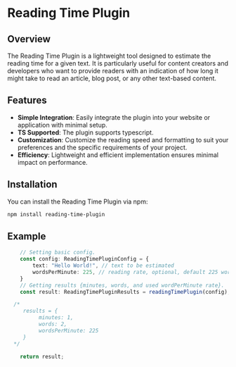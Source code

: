 # Reading Time Plugin

## Overview
The Reading Time Plugin is a lightweight tool designed to estimate the reading time for a given text. It is particularly useful for content creators and developers who want to provide readers with an indication of how long it might take to read an article, blog post, or any other text-based content.

## Features
- **Simple Integration**: Easily integrate the plugin into your website or application with minimal setup.
- **TS Supported**: The plugin supports typescript.
- **Customization**: Customize the reading speed and formatting to suit your preferences and the specific requirements of your project.
- **Efficiency**: Lightweight and efficient implementation ensures minimal impact on performance.

## Installation
You can install the Reading Time Plugin via npm:

```bash
npm install reading-time-plugin
```

## Example

```ts
    // Setting basic config.
    const config: ReadingTimePluginConfig = {
        text: "Hello World!", // text to be estimated
        wordsPerMinute: 225, // reading rate, optional, default 225 words per minute.
    }
    // Getting results {minutes, words, and used wordPerMinute rate}.
    const result: ReadingTimePluginResults = readingTimePlugin(config);

  /*
     results = {
          minutes: 1,
          words: 2,
          wordsPerMinute: 225
     }
  */

    return result;

```
